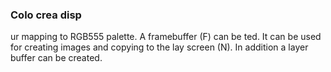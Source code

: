

### Colo crea disp

 ur mapping to RGB555 palette. A framebuffer (F) can be ted. It can be used for creating images and copying to the lay screen (N). In addition a layer buffer can be created.